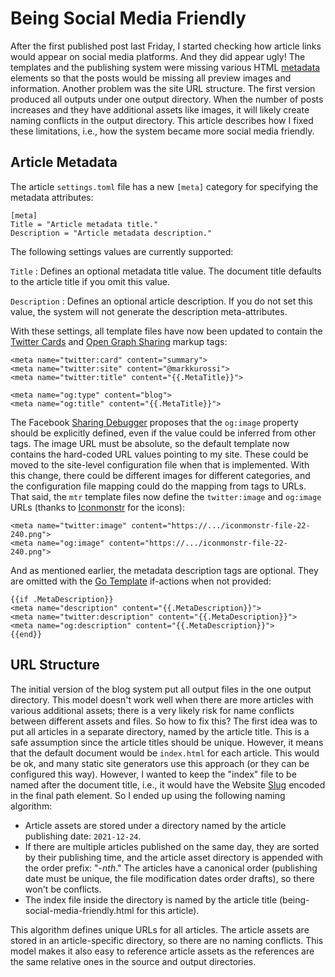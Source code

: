 # Being Social Media Friendly

After the first published post last Friday, I started checking how
article links would appear on social media platforms. And they did
appear ugly! The templates and the publishing system were missing
various HTML
[metadata](https://developer.mozilla.org/en-US/docs/Web/HTML/Element/meta)
elements so that the posts would be missing all preview images and
information. Another problem was the site URL structure. The first
version produced all outputs under one output directory. When the
number of posts increases and they have additional assets like images,
it will likely create naming conflicts in the output directory. This
article describes how I fixed these limitations, i.e., how the system
became more social media friendly.

## Article Metadata

The article `settings.toml` file has a new `[meta]` category for
specifying the metadata attributes:

    [meta]
    Title = "Article metadata title."
    Description = "Article metadata description."

The following settings values are currently supported:

`Title`
: Defines an optional metadata title value. The document title
defaults to the article title if you omit this value.

`Description`
: Defines an optional article description. If you do not set this
value, the system will not generate the description meta-attributes.

With these settings, all template files have now been updated to
contain the [Twitter
Cards](https://developer.twitter.com/en/docs/twitter-for-websites/cards/overview/markup)
and [Open Graph
Sharing](https://developers.facebook.com/docs/sharing/webmasters/)
markup tags:

    <meta name="twitter:card" content="summary">
    <meta name="twitter:site" content="@markkurossi">
    <meta name="twitter:title" content="{{.MetaTitle}}">

    <meta name="og:type" content="blog">
    <meta name="og:title" content="{{.MetaTitle}}">

The Facebook [Sharing
Debugger](https://developers.facebook.com/tools/debug/) proposes that
the `og:image` property should be explicitly defined, even if the
value could be inferred from other tags. The image URL must be
absolute, so the default template now contains the hard-coded URL
values pointing to my site. These could be moved to the site-level
configuration file when that is implemented. With this change, there
could be different images for different categories, and the
configuration file mapping could do the mapping from tags to
URLs. That said, the `mtr` template files now define the
`twitter:image` and `og:image` URLs (thanks to
[Iconmonstr](https://iconmonstr.com/) for the icons):

    <meta name="twitter:image" content="https://.../iconmonstr-file-22-240.png">
    <meta name="og:image" content="https://.../iconmonstr-file-22-240.png">

And as mentioned earlier, the metadata description tags are
optional. They are omitted with the [Go
Template](https://pkg.go.dev/text/template) if-actions when not
provided:

    {{if .MetaDescription}}
    <meta name="description" content="{{.MetaDescription}}">
    <meta name="twitter:description" content="{{.MetaDescription}}">
    <meta name="og:description" content="{{.MetaDescription}}">
    {{end}}

## URL Structure

The initial version of the blog system put all output files in the one
output directory. This model doesn't work well when there are more
articles with various additional assets; there is a very likely risk
for name conflicts between different assets and files. So how to fix
this? The first idea was to put all articles in a separate directory,
named by the article title. This is a safe assumption since the
article titles should be unique. However, it means that the default
document would be `index.html` for each article. This would be ok, and
many static site generators use this approach (or they can be
configured this way). However, I wanted to keep the "index" file to be
named after the document title, i.e., it would have the Website
[Slug](https://developer.mozilla.org/en-US/docs/Glossary/Slug) encoded
in the final path element. So I ended up using the following naming
algorithm:

 - Article assets are stored under a directory named by the article
   publishing date: `2021-12-24`.
 - If there are multiple articles published on the same day, they are
   sorted by their publishing time, and the article asset directory is
   appended with the order prefix: "-_nth_." The articles have a
   canonical order (publishing date must be unique, the file
   modification dates order drafts), so there won't be conflicts.
 - The index file inside the directory is named by the article title
   (being-social-media-friendly.html for this article).

This algorithm defines unique URLs for all articles. The article
assets are stored in an article-specific directory, so there are no
naming conflicts. This model makes it also easy to reference article
assets as the references are the same relative ones in the source and
output directories.
